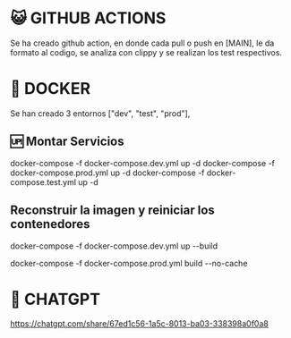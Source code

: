 



# 😺 GITHUB ACTIONS

Se ha creado github action, en donde cada pull o push en [MAIN], le da formato al codigo, se analiza con clippy y se realizan los test respectivos.

# 🐳 DOCKER 

Se han creado 3 entornos ["dev", "test", "prod"], 

## 🆙 Montar Servicios

docker-compose -f docker-compose.dev.yml up -d
docker-compose -f docker-compose.prod.yml up -d
docker-compose -f docker-compose.test.yml up -d


## Reconstruir la imagen y reiniciar los contenedores

docker-compose -f docker-compose.dev.yml up --build

docker-compose -f docker-compose.prod.yml build --no-cache


# 🤖 CHATGPT 

https://chatgpt.com/share/67ed1c56-1a5c-8013-ba03-338398a0f0a8